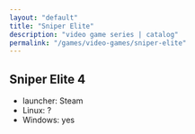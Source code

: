 ```yaml
---
layout: "default"
title: "Sniper Elite"
description: "video game series | catalog"
permalink: "/games/video-games/sniper-elite"
---
```


## Sniper Elite 4

- launcher: Steam
- Linux: ?
- Windows: yes
